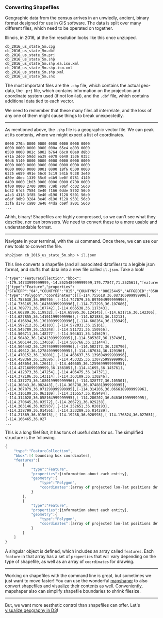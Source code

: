### Converting Shapefiles

Geographic data from the census arrives in an unwiedly, ancient, binary  format designed for use in GIS software. The data is split over many different files, which need to be operated on together.

Illinois, in 2016, at the 5m resolution looks like this once unzipped.

```
cb_2016_us_state_5m.cpg
cb_2016_us_state_5m.dbf
cb_2016_us_state_5m.prj
cb_2016_us_state_5m.shp
cb_2016_us_state_5m.shp.ea.iso.xml
cb_2016_us_state_5m.shp.iso.xml
cb_2016_us_state_5m.shp.xml
cb_2016_us_state_5m.shx
```

The most important files are the `.shp` file, which contains the actual geo-data, the `.prj` file, which contains information on the projection and coordinate system used (if not lon-lat), and the `.dbf` file, which contains additional data tied to each vector. 

We need to remember that these many files all interrelate, and the loss of any one of them might cause things to break unexpectedly.

-----

As mentioned above, the `.shp` file is a geographic vector file. We can peak at its contents, where we might expect a list of coordinates.

```
0000 270a 0000 0000 0000 0000 0000 0000
0000 0000 0000 0000 000a 65e4 e803 0000
0500 0000 902c 6002 b764 66c0 00e0 d8b3
e71a 2dc0 59dd ea39 e978 6640 1536 035c
90d6 5140 0000 0000 0000 0000 0000 0000
0000 0000 0000 0000 0000 0000 0000 0000
0000 0000 0000 0001 0000 18f6 0500 0000
6325 e659 491e 56c0 5c19 541b 9c38 3e40
d80e 46ec 1339 55c0 e4b9 be0f 0781 4140
0400 0000 1b03 0000 0000 0000 0700 0000
0f00 0000 2700 0000 739b 70af cc02 56c0
bd32 6fd5 7584 3e40 f166 0dde 5702 56c0
a4c3 4318 3f85 3e40 d190 f128 9501 56c0
e6af 90b9 3284 3e40 d190 f128 9501 56c0
33fa d170 ca80 3e40 44da c69f a801 56c0
...
```

Ahhh, binary! Shapefiles are highly compressed, so we can't see what they describe, nor can browsers. We need to convert these to a more usable and understandable format.

-----

Navigate in your terminal, with the `cd` command. Once there, we can use our new tools to convert the file.

```
shp2json cb_2016_us_state_5m.shp > il.json
``` 

This line converts a shapefile (and all associated datafiles) to a legible json format, and stuffs that data into a new file called `il.json`. Take a look!

```
{"type":"FeatureCollection","bbox":[-179.14733999999999,-14.552548999999999,179.77847,71.352561],"features":[{"type":"Feature","properties":{"STATEFP":"04","COUNTYFP":"015","COUNTYNS":"00025445","AFFGEOID":"0500000US04015","GEOID":"04015","NAME":"Mohave","LSAD":"06","ALAND":34475567011,"AWATER":387344307},"geometry":{"type":"Polygon","coordinates":[[[-114.755618,36.087165999999996],[-114.753638,36.090705],[-114.747079,36.097004999999996],[-114.736165,36.104366999999996],[-114.717293,36.107686],[-114.709771,36.107742],[-114.666538,36.117343],[-114.66289,36.119932],[-114.65995,36.124145],[-114.631716,36.142306],[-114.627855,36.141011999999996],[-114.621883,36.13213],[-114.616694,36.130100999999996],[-114.608264,36.133949],[-114.597212,36.142103],[-114.572031,36.15161],[-114.545789,36.152248],[-114.511721,36.150956],[-114.506711,36.148277],[-114.504631,36.145629],[-114.50482,36.142413999999995],[-114.505387,36.137496],[-114.506144,36.134659],[-114.505766,36.131444],[-114.504442,36.129740999999996],[-114.502172,36.128796],[-114.49612,36.127849999999995],[-114.487034,36.129396],[-114.470152,36.138801],[-114.463637,36.139694999999996],[-114.458369,36.138586],[-114.453325,36.130725999999996],[-114.448654,36.12641],[-114.446605,36.125969999999995],[-114.42716899999999,36.136305],[-114.41695,36.145761],[-114.412373,36.147254],[-114.405475,36.147371],[-114.372106,36.143114],[-114.363109,36.130246],[-114.337273,36.108019999999996],[-114.328777,36.105501],[-114.30843,36.082443],[-114.305738,36.074881999999995],[-114.307879,36.071290999999995],[-114.314206,36.066618999999996],[-114.316109,36.063109],[-114.315557,36.059494],[-114.314028,36.058164999999995],[-114.280202,36.046361999999995],[-114.270645,36.03572],[-114.266721,36.029238],[-114.263146,36.025937],[-114.252651,36.020193],[-114.238799,36.014561],[-114.233289,36.014289],[-114.21369,36.015613],[-114.19238,36.020993],[-114.176824,36.027651],[-114.166465,36.027
...
```

This is a long file! But, it has tons of useful data for us. The simplified structure is the following.

```js
{
	"type":"FeatureCollection",
	"bbox":[4 bounding box coordinates],
	"features":[
		{
			"type":"Feature",
			"properties":{information about each entity},
			"geometry":{
				"type":"Polygon",
				"coordinates":[array of projected lon-lat positions definining boundary]
			}
		},
		{
			"type":"Feature",
			"properties":{information about each entity},
			"geometry":{
				"type":"Polygon",
				"coordinates":[array of projected lon-lat positions definining boundary]
			}
		}
	]
}
```

A singular object is defined, which includes an array called `features`. Each `feature` in that array has a set of `properties` that will vary depending on the type of shapefile, as well as an array of `coordinates` for drawing. 

-----

Working on shapefiles with the command line is great, but sometimes we just want to move faster! You can use the wonderful [mapshaper](http://mapshaper.org) to also convert shapefiles and visualize their contents as well. Conveniently, mapshaper also can simplify shapefile boundaries to shrink filesize.

-----

But, we want more aesthetic control than shapefiles can offer. Let's [visualize geography in D3](visualize.md)!
